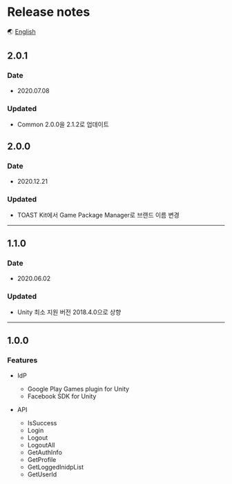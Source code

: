 # Release notes

🌏 [English](ReleaseNotes.en.md)

## 2.0.1

### Date

* 2020.07.08

### Updated

* Common 2.0.0을 2.1.2로 업데이트

## 2.0.0

### Date

* 2020.12.21

### Updated

* TOAST Kit에서 Game Package Manager로 브랜드 이름 변경

---

## 1.1.0

### Date

* 2020.06.02

### Updated

* Unity 최소 지원 버전 2018.4.0으로 상향

---

## 1.0.0

### Features

* IdP 
    * Google Play Games plugin for Unity
    * Facebook SDK for Unity

* API
    * IsSuccess
    * Login
    * Logout
    * LogoutAll
    * GetAuthInfo
    * GetProfile
    * GetLoggedInidpList
    * GetUserId